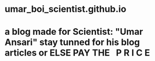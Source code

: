 # umar_boi_scientist.github.io

<h1>a blog made for Scientist: "Umar Ansari" stay tunned for his blog articles or ELSE PAY THE &nbsp  P R I C E </h1>
